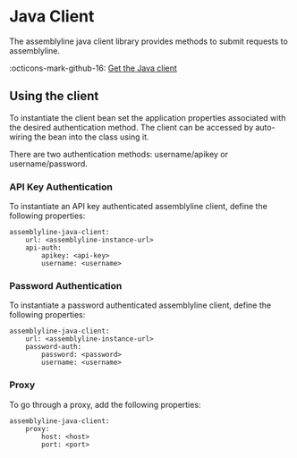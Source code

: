 # Java Client

The assemblyline java client library provides methods to submit requests to assemblyline.

:octicons-mark-github-16: [Get the Java client](https://github.com/CybercentreCanada/assemblyline-java-client)

## Using the client

To instantiate the client bean set the application properties associated with the desired authentication method. The client can be accessed by auto-wiring the bean into the class using it.

There are two authentication methods: username/apikey or username/password.

### API Key Authentication

To instantiate an API key authenticated assemblyline client, define the following properties:

    assemblyline-java-client:
        url: <assemblyline-instance-url>
        api-auth:
            apikey: <api-key>
            username: <username>

### Password Authentication

To instantiate a password authenticated assemblyline client, define the following properties:

    assemblyline-java-client:
        url: <assemblyline-instance-url>
        password-auth:
            password: <password>
            username: <username>
 
### Proxy

To go through a proxy, add the following properties:

    assemblyline-java-client:
        proxy:
            host: <host>
            port: <port>
 
